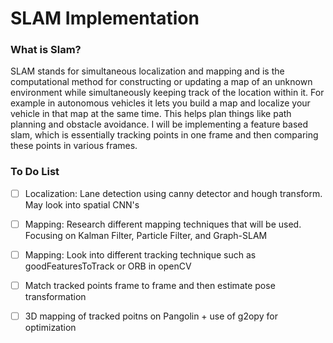 # SLAM Implementation

###  What is Slam?
SLAM stands for simultaneous localization and mapping and is the computational method for constructing or updating a map of an unknown environment while simultaneously keeping track of the location within it. For example in autonomous vehicles it lets you build a map and localize your vehicle in that map at the same time. This helps plan things like path planning and obstacle avoidance. I will be implementing a feature based slam, which is essentially tracking points in one frame and then comparing these points in various frames. 

### To Do List
- [ ] Localization: Lane detection using canny detector and hough transform. May look into spatial CNN's
- [ ] Mapping: Research different mapping techniques that will be used. Focusing on Kalman Filter, Particle Filter, and Graph-SLAM
- [ ] Mapping: Look into different tracking technique such as goodFeaturesToTrack or ORB in openCV
- [ ] Match tracked points frame to frame and then estimate pose transformation
- [ ] 3D mapping of tracked poitns on Pangolin + use of g2opy for optimization

